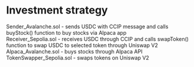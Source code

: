 # Investment strategy

Sender_Avalanche.sol - sends USDC with CCIP message and calls buyStock() function to buy stocks via Alpaca app <br>
Receiver_Sepolia.sol - receives USDC through CCIP and calls swapToken() function to swap USDC to selected token through Uniswap V2 <br>
Alpaca_Avalanche.sol - buys stocks through Alpaca API <br>
TokenSwapper_Sepolia.sol - swaps tokens on Uniswap V2 <br>
